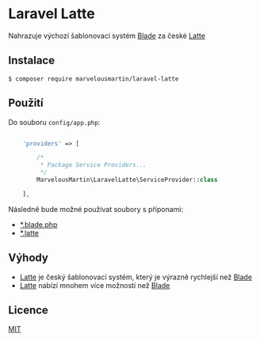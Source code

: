 Laravel Latte
=============

Nahrazuje výchozí šablonovací systém [Blade](https://laravel.com/docs/8.x/blade) za české [Latte](https://latte.nette.org)

Instalace
---------
```
$ composer require marvelousmartin/laravel-latte
```

Použití
-------
Do souboru `config/app.php`:
```php

    'providers' => [

        /*
         * Package Service Providers...
         */
        MarvelousMartin\LaravelLatte\ServiceProvider::class

    ],

```

Následně bude možné používat soubory s příponami:
- [*.blade.php](https://laravel.com/docs/8.x/blade)
- [*.latte](https://latte.nette.org)

Výhody
------
- [Latte](https://latte.nette.org) je český šablonovací systém, který je výrazně rychlejší než [Blade](https://laravel.com/docs/8.x/blade)
- [Latte](https://latte.nette.org) nabízí mnohem více možností než [Blade](https://laravel.com/docs/8.x/blade)

Licence
-------
[MIT](https://opensource.org/licenses/MIT)
